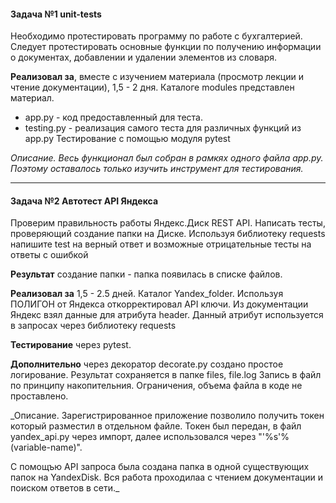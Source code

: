 #### Задача №1 unit-tests

Необходимо протестировать программу по работе с бухгалтерией.
Следует протестировать основные функции по получению информации о документах, добавлении и удалении элементов из словаря.

**Реализовал за**, вместе с изучением материала (просмотр лекции и чтение документации), 1,5 - 2 дня. Каталоге modules 
представлен материал.
 - app.py - код предоставленный для теста.
 - testing.py - реализация самого теста для различных функций из app.py 
Тестирование с помощью модуля pytest

_Описание.
Весь функционал был собран в рамкях одного файла app.py. Поэтому оставалось только изучить инструмент для 
тестирования._
-- --

#### Задача №2 Автотест API Яндекса

Проверим правильность работы Яндекс.Диск REST API. Написать тесты, проверяющий создание папки на Диске.
Используя библиотеку requests напишите test на верный ответ и возможные отрицательные тесты на ответы с ошибкой

**Результат** создание папки - папка появилась в списке файлов.

**Реализовал за** 1,5 - 2.5 дней. Каталог Yandex_folder.
Используя ПОЛИГОН от Яндекса откорректировал API ключи. 
Из документации Яндекс взял данные для атрибута header. Данный атрибут используется в запросах через библиотеку requests

**Тестирование** через pytest.

**Дополнительно** через декоратор decorate.py создано простое логирование.
Результат сохраняется в папке files, file.log
Запись в файл по принципу накопительния. Ограничения, объема файла в коде не проставлено.


_Описание.
Зарегистрированное приложение позволило получить токен который разместил в отдельном файле. 
Токен был передан, в файл yandex_api.py через импорт, далее использовался через "'%s'%(variable-name)".

С помощъю API запроса была создана папка в одной существующих папок на YandexDisk.
Вся работа проходилаа с чтением документации и поиском ответов в сети._
